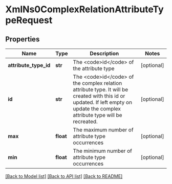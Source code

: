 # XmlNs0ComplexRelationAttributeTypeRequest

## Properties
Name | Type | Description | Notes
------------ | ------------- | ------------- | -------------
**attribute_type_id** | **str** | The &lt;code&gt;id&lt;/code&gt; of the attribute type | [optional] 
**id** | **str** | The &lt;code&gt;id&lt;/code&gt; of the complex relation attribute type. It will be created with this id or updated. If left empty on update the complex attribute type will be recreated. | [optional] 
**max** | **float** | The maximum number of attribute type occurrences | [optional] 
**min** | **float** | The minimum number of attribute type occurrences | [optional] 

[[Back to Model list]](../README.md#documentation-for-models) [[Back to API list]](../README.md#documentation-for-api-endpoints) [[Back to README]](../README.md)


